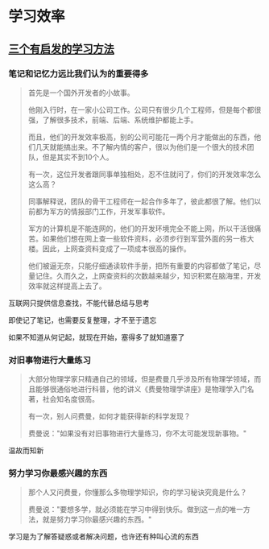 # 学习效率


## [三个有启发的学习方法](https://www.ruanyifeng.com/blog/2022/04/weekly-issue-202.html)

### 笔记和记忆力远比我们认为的重要得多

> 首先是一个国外开发者的小故事。
>
> 他刚入行时，在一家小公司工作。公司只有很少几个工程师，但是每个都很强，了解很多技术，前端、后端、系统维护都能上手。
>
> 而且，他们的开发效率极高，别的公司可能花一两个月才能做出的东西，他们几天就能搞出来。不了解内情的客户，很以为他们是一个很大的技术团队，但是其实不到10个人。
>
> 有一次，这位开发者跟同事单独相处，忍不住就问了，你们的开发效率怎么这么高？
>
> 同事解释说，团队的骨干工程师在一起合作多年了，彼此都很了解。他们以前都为军方的情报部门工作，开发军事软件。
>
> 军方的计算机是不能连网的，他们的开发环境完全不能上网，所以干活很痛苦。如果他们想在网上查一些软件资料，必须步行到军营外面的另一栋大楼。因此，上网查资料变成了一项成本很高的操作。
>
> 他们被逼无奈，只能仔细通读软件手册，把所有重要的内容都做了笔记，尽量记住。久而久之，上网查资料的次数越来越少，知识积累在脑海里，开发效率就这样提高上去了。

互联网只提供信息查找，不能代替总结与思考

即使记了笔记，也需要反复整理，才不至于遗忘

如果不知道从何记起，就现在开始，塞得多了就知道塞了

### 对旧事物进行大量练习

> 大部分物理学家只精通自己的领域，但是费曼几乎涉及所有物理学领域，而且能够很通俗地进行科普，他的讲义《费曼物理学讲座》是物理学入门名著，社会知名度很高。
>
> 有一次，别人问费曼，如何才能获得新的科学发现？
>
> 费曼说："如果没有对旧事物进行大量练习，你不太可能发现新事物。"

温故而知新

### 努力学习你最感兴趣的东西

> 那个人又问费曼，你懂那么多物理学知识，你的学习秘诀究竟是什么？
>
> 费曼说："要想多学，就必须能在学习中得到快乐。做到这一点的唯一方法，就是努力学习你最感兴趣的东西。"

学习是为了解答疑惑或者解决问题，也许还有种叫心流的东西